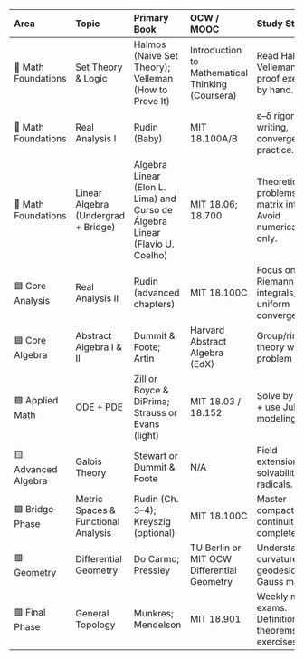 | Area                | Topic                               | Primary Book                                          | OCW / MOOC                                       | Study Strategy                                                 |   Hours | Observations                                              |
|:--------------------|:------------------------------------|:------------------------------------------------------|:-------------------------------------------------|:---------------------------------------------------------------|--------:|:----------------------------------------------------------|
| 🔶 Math Foundations | Set Theory & Logic                  | Halmos (Naive Set Theory); Velleman (How to Prove It) | Introduction to Mathematical Thinking (Coursera) | Read Halmos + Velleman. Do proof exercises by hand.            |      60 | Focus on functions, countability, and proof mastery.      |
| 🔶 Math Foundations | Real Analysis I                     | Rudin (Baby)                                | MIT 18.100A/B                                    | ε–δ rigor, proof writing, convergence practice.                |      80 | Stick to sequence/series, continuity, differentiation.    |
| 🔶 Math Foundations | Linear Algebra (Undergrad + Bridge) |Algebra Linear (Elon L. Lima) and Curso de Álgebra Linear (Flavio U. Coelho)    | MIT 18.06; 18.700                                | Theoretical problems + matrix intuition. Avoid numerical-only. |      75 | Master duality, eigenvalues, spectral theorem.            |
| 🟦 Core Analysis    | Real Analysis II                    | Rudin (advanced chapters)                             | MIT 18.100C                                      | Focus on Riemann integrals, uniform convergence.               |      60 | Practice integration theory and functional convergence.   |
| 🟦 Core Algebra     | Abstract Algebra I & II             | Dummit & Foote; Artin                                 | Harvard Abstract Algebra (EdX)                   | Group/ring/field theory with problem sets.                     |      90 | Connect to Galois Theory later.                           |
| 🟩 Applied Math     | ODE + PDE                           | Zill or Boyce & DiPrima; Strauss or Evans (light)     | MIT 18.03 / 18.152                               | Solve by hand + use Julia for modeling.                        |      70 | Focus on 1st/2nd order, systems, separation of variables. |
| 🟨 Advanced Algebra | Galois Theory                       | Stewart or Dummit & Foote                             | N/A                                              | Field extensions, solvability by radicals.                     |      45 | Bridge between Abstract Algebra and advanced math.        |
| 🟪 Bridge Phase     | Metric Spaces & Functional Analysis | Rudin (Ch. 3–4); Kreyszig (optional)                  | MIT 18.100C                                      | Master compactness, continuity, completeness.                  |      50 | Core for Topology and Analysis.                           |
| 🟥 Geometry         | Differential Geometry               | Do Carmo; Pressley                                    | TU Berlin or MIT OCW Differential Geometry       | Understand curvature, geodesics, Gauss map.                    |      60 | Must follow multivariable calc + linear algebra.          |
| 🟥 Final Phase      | General Topology                    | Munkres; Mendelson                                    | MIT 18.901                                       | Weekly mock exams. Definitions → theorems → exercises.         |      80 | Prepare for intensive PhD admission testing.              |
